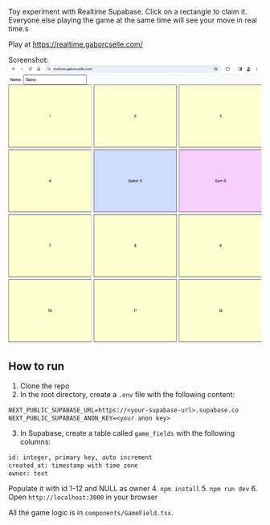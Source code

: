 Toy experiment with Realtime Supabase. Click on a rectangle to claim it. Everyone else playing the game at the same time will see your move in real time.s

Play at https://realtime.gaborcselle.com/

Screenshot:
![Screenshot](screenshot.png)

## How to run
1. Clone the repo
2. In the root directory, create a `.env` file with the following content:
```
NEXT_PUBLIC_SUPABASE_URL=https://<your-supabase-url>.supabase.co
NEXT_PUBLIC_SUPABASE_ANON_KEY=<your anon key>
```
3. In Supabase, create a table called `game_fields` with the following columns:
```
id: integer, primary key, auto increment
created_at: timestamp with time zone
owner: text
```
Populate it with id 1-12 and NULL as owner
4. `npm install`
5. `npm run dev`
6. Open `http://localhost:3000` in your browser

All the game logic is in `components/GameField.tsx`.